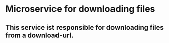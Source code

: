 # Microservice for downloading files 
## This service ist responsible for downloading files from a download-url. 

